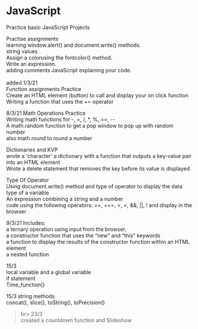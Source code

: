 # JavaScript
 Practice basic JavaScript Projects

Practise assignments <br>
learning window.alert() and document.write() methods. <br>
string values <br>
Assign a colorusing the fontcolor() method. <br>
Write an expression. <br>
adding comments JavaScript explaining your code. <br>
<br>
added 1/3/21 <br>
Function assignments Practice <br>
Create an HTML element (button) to call and display your on click function  <br>
Writing a function that uses the += operator

8/3/21
Math Operations Practice <br>
Writing math functions for  -, =, /, *, %, ==, -- <br>
A math.random function to get a pop window to pop up with random number <br>
also math.round to round a number
<br>

Dictionaries and KVP <br>
wrote a 'character' a dictionary with a function that outputs a key-value pair into an HTML element <br>
Wrote a delete statement that removes the key before its value is displayed <br>

Type Of Operator <br>
Using document.write() method and type of operator to display the data type of a variable <br>
An expression combining a string and a number <br>
code using the following operators: ==, ===, >, <, &&, ||, !  and display in the browser <br>

9/3/21
Includes:<br>
a ternary operation using input from the browser, <br>
a constructor function that uses the “new” and “this” keywords <br>
a function to display the results of the constructor function within an HTML element <br>
a nested function 
<br>

15/3 <br>
local variable and a global variable <br>
if statement <br>
Time_function()
<br>

15/3
string methods <br>
concat(), slice(), toString(), toPrecision()
>br>
23/3 <br>
created a countdown function and Slideshow
